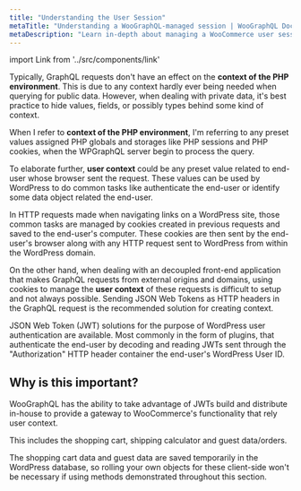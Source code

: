 ```yaml
---
title: "Understanding the User Session"
metaTitle: "Understanding a WooGraphQL-managed session | WooGraphQL Docs | AxisTaylor"
metaDescription: "Learn in-depth about managing a WooCommerce user session in a JavaScript application"
---
```


import Link from '../src/components/link'

Typically, GraphQL requests don't have an effect on the **context of the PHP environment**. This is due to any context hardly ever being needed when querying for public data. However, when dealing with private data, it's best practice to hide values, fields, or possibly types behind some kind of context.

When I refer to **context of the PHP environment**, I'm referring to any preset values assigned PHP globals and storages like PHP sessions and PHP cookies, when the WPGraphQL server begin to process the query.

To elaborate further, **user context** could be any preset value related to end-user whose browser sent the request. These values can be used by WordPress to do common tasks like authenticate the end-user or identify some data object related the end-user.

In HTTP requests made when navigating links on a WordPress site, those common tasks are managed by cookies created in previous requests and saved to the end-user's computer. These cookies are then sent by the end-user's browser along with any HTTP request sent to WordPress from within the WordPress domain.

On the other hand, when dealing with an decoupled front-end application that makes GraphQL requests from external origins and domains, using cookies to manage the **user context** of these requests is difficult to setup and not always possible. Sending JSON Web Tokens as HTTP headers in the GraphQL request is the recommended solution for creating context.

JSON Web Token (JWT) solutions for the purpose of WordPress user authentication are available. Most commonly in the form of plugins, that authenticate the end-user by decoding and reading JWTs sent through the "Authorization" HTTP header container the end-user's WordPress User ID.
## Why is this important?

WooGraphQL has the ability to take advantage of JWTs build and distribute in-house to provide a gateway to WooCommerce's functionality that rely user context.

This includes the shopping cart, shipping calculator and guest data/orders.

The shopping cart data and guest data are saved temporarily in the WordPress database, so rolling your own objects for these client-side won't be necessary if using methods demonstrated throughout this section.

